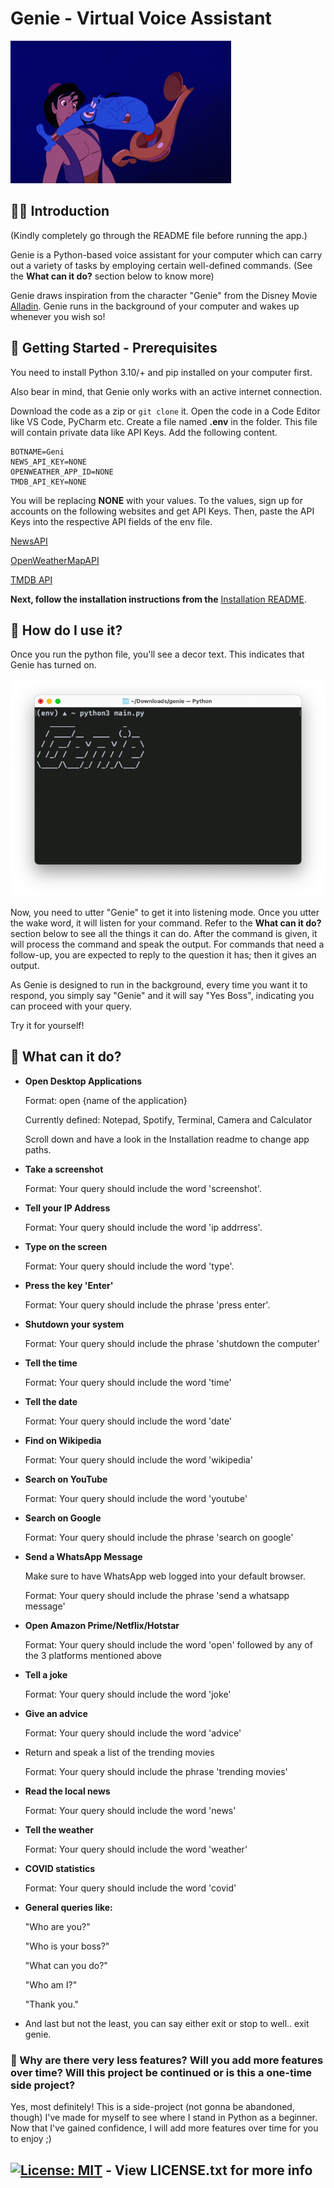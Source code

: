 # Genie - Virtual Voice Assistant

![genie-gif](readme-media/genie-gif.gif)

## 🧞‍♂️ Introduction

(Kindly completely go through the README file before running the app.)

Genie is a Python-based voice assistant for your computer which can carry out a variety of tasks by employing certain well-defined commands. (See the **What can it do?** section below to know more)

Genie draws inspiration from the character "Genie" from the Disney Movie [Alladin](https://movies.disney.com/aladdin-2019). Genie runs in the background of your computer and wakes up whenever you wish so!

## 🏁 Getting Started - Prerequisites

You need to install Python 3.10/+ and pip installed on your computer first.

Also bear in mind, that Genie only works with an active internet connection.

Download the code as a zip or `git clone` it. Open the code in a Code Editor like VS Code, PyCharm etc. Create a file named **.env** in the folder. This file will contain private data like API Keys. Add the following content.

```USER=NONE
BOTNAME=Geni
NEWS_API_KEY=NONE
OPENWEATHER_APP_ID=NONE
TMDB_API_KEY=NONE
```

You will be replacing **NONE** with your values. To the values, sign up for accounts on the following websites and get API Keys. Then, paste the API Keys into the respective API fields of the env file.

[NewsAPI](https://newsapi.org/)

[OpenWeatherMapAPI](https://openweathermap.org/)

[TMDB API](https://www.themoviedb.org/)

**Next, follow the installation instructions from the** [Installation README](Installation.md).

## 🔮 How do I use it?

Once you run the python file, you'll see a decor text. This indicates that Genie has turned on.

![Genie decor](readme-media/Genie-decor.png)

Now, you need to utter "Genie" to get it into listening mode. Once you utter the wake word, it will listen for your command. Refer to the **What can it do?** section below to see all the things it can do. After the command is given, it will process the command and speak the output. For commands that need a follow-up, you are expected to reply to the question it has; then it gives an output. 

As Genie is designed to run in the background, every time you want it to respond, you simply say "Genie" and it will say "Yes Boss", indicating you can proceed with your query.

Try it for yourself!

## 🚀 What can it do?

- **Open Desktop Applications**

  Format: open {name of the application}

  Currently defined: Notepad, Spotify, Terminal, Camera and Calculator

  Scroll down and have a look in the Installation readme to change app paths.

- **Take a screenshot**

  Format: Your query should include the word 'screenshot'.

- **Tell your IP Address**

  Format: Your query should include the word 'ip addrress'.

- **Type on the screen**

  Format: Your query should include the word 'type'.

- **Press the key 'Enter'**

  Format: Your query should include the phrase 'press enter'.

- **Shutdown your system**

  Format: Your query should include the phrase 'shutdown the computer'

- **Tell the time**

  Format: Your query should include the word 'time'

- **Tell the date**

  Format: Your query should include the word 'date'

- **Find on Wikipedia**

  Format: Your query should include the word 'wikipedia'

- **Search on YouTube**

  Format: Your query should include the word 'youtube'

- **Search on Google**

  Format: Your query should include the phrase 'search on google'

- **Send a WhatsApp Message**

  Make sure to have WhatsApp web logged into your default browser.

  Format: Your query should include the phrase 'send a whatsapp message'

- **Open Amazon Prime/Netflix/Hotstar**

  Format: Your query should include the word 'open' followed by any of the 3 platforms mentioned above

- **Tell a joke**

  Format: Your query should include the word 'joke'

- **Give an advice**

  Format: Your query should include the word 'advice'

- Return and speak a list of the trending movies

  Format: Your query should include the phrase 'trending movies'

- **Read the local news**

  Format: Your query should include the word 'news'

- **Tell the weather**

  Format: Your query should include the word 'weather'

- **COVID statistics**

  Format: Your query should include the word 'covid'

- **General queries like:**

  "Who are you?"

  "Who is your boss?"

  "What can you do?"

  "Who am I?"

  "Thank you."

- And last but not the least, you can say either exit or stop to well.. exit genie.

### 🤔 Why are there very less features? Will you add more features over time? Will this project be continued or is this a one-time side project?

Yes, most definitely! This is a side-project (not gonna be abandoned, though) I've made for myself to see where I stand in Python as a beginner. Now that I've gained confidence, I will add more features over time for you to enjoy ;)

## [![License: MIT](https://img.shields.io/badge/License-MIT-yellow.svg)](https://opensource.org/licenses/MIT) - View LICENSE.txt for more info

